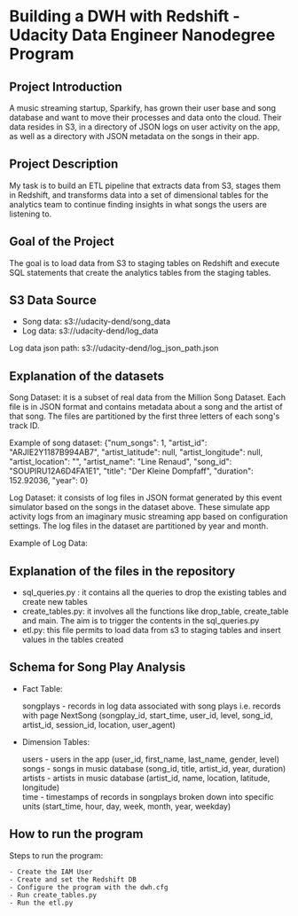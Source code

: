 # Building a DWH with Redshift - Udacity Data Engineer Nanodegree Program 

## Project Introduction

A music streaming startup, Sparkify, has grown their user base and song database and want to move their processes and data onto the cloud. Their data resides in S3, in a directory of JSON logs on user activity on the app, as well as a directory with JSON metadata on the songs in their app.

## Project Description

My task is to build an ETL pipeline that extracts  data from S3, stages them in Redshift, and transforms data into a set of dimensional tables for the analytics team to continue finding insights in what songs the users are listening to. 

## Goal of the Project

The goal is to load data from S3 to staging tables on Redshift and execute SQL statements that create the analytics tables from the staging tables.

## S3 Data Source

- Song data: s3://udacity-dend/song_data
- Log data: s3://udacity-dend/log_data

Log data json path: s3://udacity-dend/log_json_path.json

## Explanation of the datasets

Song Dataset: it is a subset of real data from the Million Song Dataset. Each file is in JSON format and contains metadata about a song and the artist of that song. The files are partitioned by the first three letters of each song's track ID. 

Example of song dataset: {"num_songs": 1, "artist_id": "ARJIE2Y1187B994AB7", "artist_latitude": null, "artist_longitude": null, "artist_location": "", "artist_name": "Line Renaud", "song_id": "SOUPIRU12A6D4FA1E1", "title": "Der Kleine Dompfaff", "duration": 152.92036, "year": 0}

Log Dataset: it consists of log files in JSON format generated by this event simulator based on the songs in the dataset above. These simulate app activity logs from an imaginary music streaming app based on configuration settings. The log files in the dataset are partitioned by year and month.

Example of Log Data:


## Explanation of the files in the repository

- sql_queries.py : it contains all the queries to drop the existing tables and create new tables 
- create_tables.py: it involves all the functions like drop_table, create_table and main. The aim is to trigger the contents in the sql_queries.py
- etl.py: this file permits to load data from s3 to staging tables and insert values in the tables created


## Schema for Song Play Analysis

- Fact Table:

    songplays - records in log data associated with song plays i.e. records with page NextSong
    (songplay_id, start_time, user_id, level, song_id, artist_id, session_id, location, user_agent)

- Dimension Tables:

    users - users in the app (user_id, first_name, last_name, gender, level)
    songs - songs in music database (song_id, title, artist_id, year, duration)
    artists - artists in music database (artist_id, name, location, latitude, longitude)    
    time - timestamps of records in songplays broken down into specific units (start_time, hour, day, week, month, year, weekday)

## How to run the program 

Steps to run the program:

    - Create the IAM User
    - Create and set the Redshift DB
    - Configure the program with the dwh.cfg
    - Run create_tables.py
    - Run the etl.py
